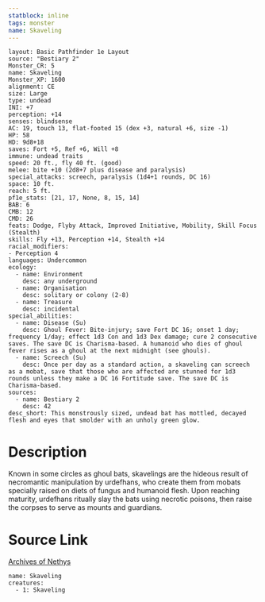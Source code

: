 ```yaml
---
statblock: inline
tags: monster
name: Skaveling
---
```

```statblock
layout: Basic Pathfinder 1e Layout
source: "Bestiary 2"
Monster_CR: 5
name: Skaveling
Monster_XP: 1600
alignment: CE
size: Large
type: undead
INI: +7
perception: +14
senses: blindsense
AC: 19, touch 13, flat-footed 15 (dex +3, natural +6, size -1)
HP: 58
HD: 9d8+18
saves: Fort +5, Ref +6, Will +8
immune: undead traits
speed: 20 ft., fly 40 ft. (good)
melee: bite +10 (2d8+7 plus disease and paralysis)
special_attacks: screech, paralysis (1d4+1 rounds, DC 16)
space: 10 ft.
reach: 5 ft.
pf1e_stats: [21, 17, None, 8, 15, 14]
BAB: 6
CMB: 12
CMD: 26
feats: Dodge, Flyby Attack, Improved Initiative, Mobility, Skill Focus (Stealth)
skills: Fly +13, Perception +14, Stealth +14
racial_modifiers:
- Perception 4
languages: Undercommon
ecology:
  - name: Environment
    desc: any underground
  - name: Organisation
    desc: solitary or colony (2-8)
  - name: Treasure
    desc: incidental
special_abilities:
  - name: Disease (Su)
    desc: Ghoul Fever: Bite-injury; save Fort DC 16; onset 1 day; frequency 1/day; effect 1d3 Con and 1d3 Dex damage; cure 2 consecutive saves. The save DC is Charisma-based. A humanoid who dies of ghoul fever rises as a ghoul at the next midnight (see ghouls).
  - name: Screech (Su)
    desc: Once per day as a standard action, a skaveling can screech as a mobat, save that those who are affected are stunned for 1d3 rounds unless they make a DC 16 Fortitude save. The save DC is Charisma-based.
sources:
  - name: Bestiary 2
    desc: 42
desc_short: This monstrously sized, undead bat has mottled, decayed flesh and eyes that smolder with an unholy green glow. 
```
# Description
Known in some circles as ghoul bats, skavelings are the hideous result of necromantic manipulation by urdefhans, who create them from mobats specially raised on diets of fungus and humanoid flesh. Upon reaching maturity, urdefhans ritually slay the bats using necrotic poisons, then raise the corpses to serve as mounts and guardians.
# Source Link
[Archives of Nethys](https://aonprd.com/MonsterDisplay.aspx?ItemName=Skaveling)
```encounter-table
name: Skaveling
creatures:
  - 1: Skaveling
```
